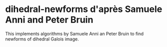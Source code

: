 # dihedral-newforms d'après Samuele Anni and Peter Bruin

This implements algorithms by Samuele Anni an Peter Bruin to find newforms of dihedral Galois image.
